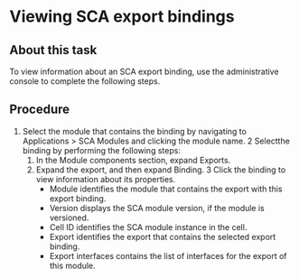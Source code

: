 <!-- image -->

# Viewing SCA export bindings

## About this task

To view information about an SCA export binding, use the administrative console to complete the
following steps.

## Procedure

1. Select the module
that contains the binding by navigating to Applications > SCA Modules and clicking the
module name.
2 Selectthe binding by performing the following steps:
    1. In the Module components section,
expand Exports.
    2. Expand the export, and then
expand Binding.
    3 Click the binding to view information about its properties.
        - Module identifies the module that contains the export with this export
binding.
        - Version displays the SCA module version, if the module is versioned.
        - Cell ID identifies the SCA module instance in the cell.
        - Export identifies the export that contains the selected export
binding.
        - Export interfaces contains the list of interfaces for the export of this
module.